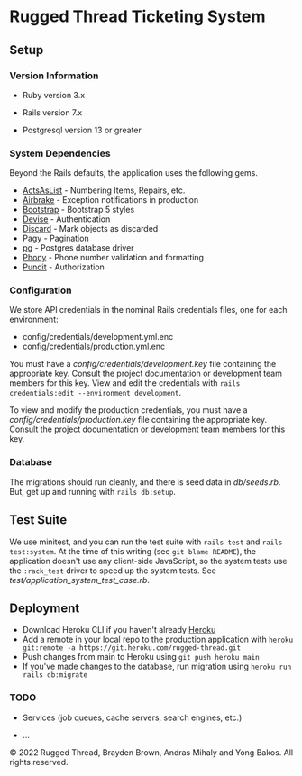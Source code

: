 # Rugged Thread Ticketing System

## Setup

### Version Information

* Ruby version 3.x

* Rails version 7.x

* Postgresql version 13 or greater

### System Dependencies

Beyond the Rails defaults, the application uses the following gems.

* [ActsAsList](https://rubygems.org/gems/acts_as_list) - Numbering Items, Repairs, etc.
* [Airbrake](https://rubygems.org/gems/airbrake) - Exception notifications in production
* [Bootstrap](https://rubygems.org/gems/bootstrap) - Bootstrap 5 styles
* [Devise](https://rubygems.org/gems/devise) - Authentication
* [Discard](https://rubygems.org/gems/discard/versions/0.1.0) - Mark objects as discarded
* [Pagy](https://rubygems.org/gems/pagy/versions/0.6.0) - Pagination
* [pg](https://rubygems.org/gems/pg) - Postgres database driver
* [Phony](https://rubygems.org/gems/phony_rails) - Phone number validation and formatting
* [Pundit](https://rubygems.org/gems/pundit) - Authorization

### Configuration

We store API credentials in the nominal Rails credentials files, one for each
environment:

* config/credentials/development.yml.enc
* config/credentials/production.yml.enc

You must have a _config/credentials/development.key_ file containing the appropriate
key. Consult the project documentation or development team members for this key.
View and edit the credentials with
`rails credentials:edit --environment development`.

To view and modify the production credentials, you must have a
_config/credentials/production.key_ file containing the appropriate key. Consult
the project documentation or development team members for this key.

### Database

The migrations should run cleanly, and there is seed data in _db/seeds.rb_.
But, get up and running with `rails db:setup`.

## Test Suite

We use minitest, and you can run the test suite with `rails test` and
`rails test:system`. At the time of this writing (see `git blame README`), the
application doesn't use any client-side JavaScript, so the system tests use the
`:rack_test` driver to speed up the system tests.
See _test/application_system_test_case.rb_.

## Deployment

* Download Heroku CLI if you haven't already [Heroku](https://devcenter.heroku.com/articles/heroku-cli)
* Add a remote in your local repo to the production application
  with `heroku git:remote -a https://git.heroku.com/rugged-thread.git`
* Push changes from main to Heroku using `git push heroku main`
* If you've made changes to the database, run migration using `heroku run rails db:migrate`

### TODO

* Services (job queues, cache servers, search engines, etc.)

* ...

&copy; 2022 Rugged Thread, Brayden Brown, Andras Mihaly and Yong Bakos. All rights reserved.
